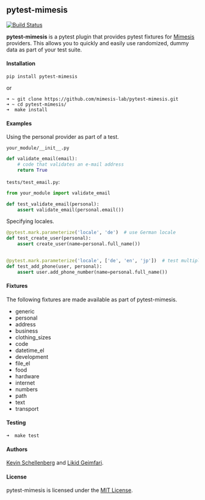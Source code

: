 ## pytest-mimesis


[![Build Status](https://travis-ci.org/mimesis-lab/pytest-mimesis.svg?branch=master)](https://travis-ci.org/mimesis-lab/pytest-mimesis)

**pytest-mimesis** is a pytest plugin that provides pytest fixtures for [Mimesis](https://github.com/lk-geimfari/mimesis) providers.  This allows you to quickly and easily use randomized, dummy data as part of your test suite.


#### Installation

```
pip install pytest-mimesis
```

or 
```
➜ ~ git clone https://github.com/mimesis-lab/pytest-mimesis.git
➜ ~ cd pytest-mimesis/
➜  make install
```

#### Examples

Using the personal provider as part of a test.

`your_module/__init__.py`

```python
def validate_email(email):
    # code that validates an e-mail address
    return True
```

`tests/test_email.py`:

```python
from your_module import validate_email

def test_validate_email(personal):
    assert validate_email(personal.email())
```

Specifying locales.

```python
@pytest.mark.parameterize('locale', 'de')  # use German locale
def test_create_user(personal):
    assert create_user(name=personal.full_name())
    

@pytest.mark.parameterize('locale', ['de', 'en', 'jp'])  # test multiple locales
def test_add_phone(user, personal):
    assert user.add_phone_number(name=personal.full_name())
```

#### Fixtures

The following fixtures are made available as part of pytest-mimesis.

* generic
* personal
* address
* business
* clothing_sizes
* code
* datetime_el
* development
* file_el
* food
* hardware
* internet
* numbers
* path
* text
* transport


#### Testing
```
➜  make test
```

#### Authors
[Kevin Schellenberg](https://github.com/wikkiewikkie) and [Likid Geimfari](https://github.com/lk-geimfari).


#### License

pytest-mimesis is licensed under the [MIT License](https://github.com/mimesis-lab/pytest-mimesis/blob/master/LICENSE).
